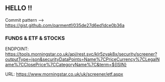 ## HELLO !!

Commit pattern --> https://gist.github.com/parmentf/035de27d6ed1dce0b36a

### FUNDS & ETF & STOCKS
ENDPOINT: https://tools.morningstar.co.uk/api/rest.svc/klr5zyak8x/security/screener?outputType=json&securityDataPoints=Name%7CPriceCurrency%7CLegalName%7CClosePrice%7CCategoryName%7C&term=${ISIN}

URL: https://www.morningstar.co.uk/uk/screener/etf.aspx